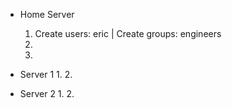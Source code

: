 * Home Server

  1. Create users: eric | Create groups: engineers
  2. 
  3. 

* Server 1
  1.
  2. 

* Server 2
  1. 
  2. 
